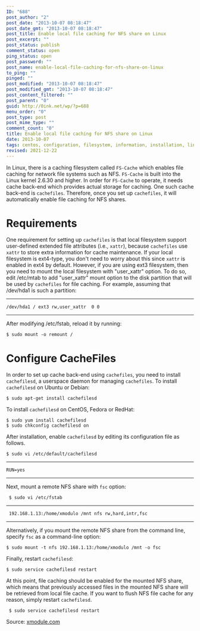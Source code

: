 ```yaml
---
ID: "688"
post_author: "2"
post_date: "2013-10-07 08:18:47"
post_date_gmt: "2013-10-07 08:18:47"
post_title: Enable local file caching for NFS share on Linux
post_excerpt: ""
post_status: publish
comment_status: open
ping_status: open
post_password: ""
post_name: enable-local-file-caching-for-nfs-share-on-linux
to_ping: ""
pinged: ""
post_modified: "2013-10-07 08:18:47"
post_modified_gmt: "2013-10-07 08:18:47"
post_content_filtered: ""
post_parent: "0"
guid: http://0ink.net/wp/?p=688
menu_order: "0"
post_type: post
post_mime_type: ""
comment_count: "0"
title: Enable local file caching for NFS share on Linux
date: 2013-10-07
tags: centos, configuration, filesystem, information, installation, linux, network, partition, remote, service, storage, sudo, ubuntu
revised: 2021-12-22
---
```


In Linux, there is a caching filesystem called `FS-Cache` which enables
file caching for network file systems such as NFS. `FS-Cache` is built
into the Linux kernel 2.6.30 and higher. In order for `FS-Cache` to
operate, it needs cache back-end which provides actual storage for
caching. One such cache back-end is `cachefiles`. Therefore, once you
set up `cachefiles`, it will automatically enable file caching for NFS shares.

# Requirements

One requirement for setting up `cachefiles` is that local filesystem support user-defined extended file attributes (i.e., `xattr`), because `cachefiles` use `xattr` to store extra information for cache maintenance. If your local filesystem is ext4-type, you don't need to worry about this since `xattr` is enabled in ext4 by default. However, if you are using ext3 filesystem, then you need to mount the local filesystem with "user\_xattr" option. To do so, edit /etc/mtab to add "user\_xattr" mount option to the disk partition that will be used by `cachefiles` for file caching. For example, assuming that /dev/hda1 is such a partition:

* * *

```
/dev/hda1 / ext3 rw,user_xattr  0 0

```

* * *

After modifying /etc/fstab, reload it by running:

```
$ sudo mount -o remount / 

```

# Configure CacheFiles

In order to set up cache back-end using `cachefiles`, you need to install `cachefilesd`, a userspace daemon for managing `cachefiles`. To install `cachefilesd` on Ubuntu or Debian:

```
$ sudo apt-get install cachefilesd

```

To install `cachefilesd` on CentOS, Fedora or RedHat:

```
$ sudo yum install cachefilesd
$ sudo chkconfig cachefilesd on

```

After installation, enable `cachefilesd` by editing its configuration file as follows.

```
$ sudo vi /etc/default/cachefilesd

```

* * *

```
RUN=yes

```

* * *

Next, mount a remote NFS share with `fsc` option:

```
 $ sudo vi /etc/fstab

```

* * *

```
 192.168.1.13:/home/xmodulo /mnt nfs rw,hard,intr,fsc

```

* * *

Alternatively, if you mount the remote NFS share from the command line, specify `fsc` as a command-line option:

```
$ sudo mount -t nfs 192.168.1.13:/home/xmodulo /mnt -o fsc

```

Finally, restart `cachefilesd`:

```
$ sudo service cachefilesd restart

```

At this point, file caching should be enabled for the mounted NFS share, which means that previously accessed files in the mounted NFS share will be retrieved from local file cache. If you want to flush NFS file cache for any reason, simply restart `cachefilesd`.

```
 $ sudo service cachefilesd restart 

```

Source: [xmodule.com](http://xmodulo.com/2013/06/how-to-enable-local-file-caching-for-nfs-share-on-linux.html)
